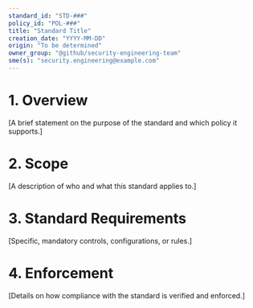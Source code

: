```yaml
---
standard_id: "STD-###"
policy_id: "POL-###"
title: "Standard Title"
creation_date: "YYYY-MM-DD"
origin: "To be determined"
owner_group: "@github/security-engineering-team"
sme(s): "security.engineering@example.com"
---
```


# 1. Overview
[A brief statement on the purpose of the standard and which policy it supports.]

# 2. Scope
[A description of who and what this standard applies to.]

# 3. Standard Requirements
[Specific, mandatory controls, configurations, or rules.]

# 4. Enforcement
[Details on how compliance with the standard is verified and enforced.]
